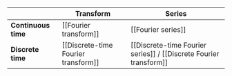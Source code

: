||Transform|Series|
|-|--------|------|
|**Continuous time**|[[Fourier transform]]|[[Fourier series]]|
|**Discrete time**|[[Discrete-time Fourier transform]]|[[Discrete-time Fourier series]] / [[Discrete Fourier transform]]|